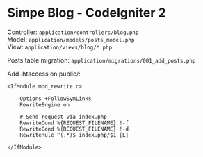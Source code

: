 # Simpe Blog - CodeIgniter 2

Controller: `application/controllers/blog.php`  
Model: `application/models/posts_model.php`  
View: `application/views/blog/*.php`  

Posts table migration: `application/migrations/001_add_posts.php`

Add .htaccess on public/:  
```
<IfModule mod_rewrite.c>

    Options +FollowSymLinks
    RewriteEngine on

    # Send request via index.php
    RewriteCond %{REQUEST_FILENAME} !-f
    RewriteCond %{REQUEST_FILENAME} !-d
    RewriteRule ^(.*)$ index.php/$1 [L]

</IfModule>
```